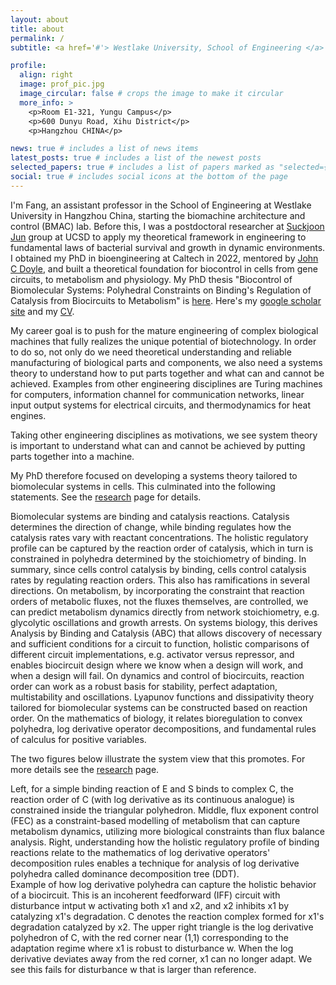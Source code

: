 ```yaml
---
layout: about
title: about
permalink: /
subtitle: <a href='#'> Westlake University, School of Engineering </a> xiaofangzhou@westlake.edu.cn

profile:
  align: right
  image: prof_pic.jpg
  image_circular: false # crops the image to make it circular
  more_info: >
    <p>Room E1-321, Yungu Campus</p>
    <p>600 Dunyu Road, Xihu District</p>
    <p>Hangzhou CHINA</p>

news: true # includes a list of news items
latest_posts: true # includes a list of the newest posts
selected_papers: true # includes a list of papers marked as "selected={true}"
social: true # includes social icons at the bottom of the page
---
```


I'm Fang, an assistant professor in the School of Engineering at Westlake University in Hangzhou China, starting the biomachine architecture and control (BMAC) lab. 
Before this, I was a postdoctoral researcher at [Suckjoon Jun](https://jun.ucsd.edu/) group at UCSD to apply my theoretical framework in engineering to fundamental laws of bacterial survival and growth in dynamic environments. I obtained my PhD in bioengineering at Caltech in 2022, mentored by [John C Doyle](http://www.cds.caltech.edu/~doyle/wiki/index.php?title=Main_Page), and built a theoretical foundation for biocontrol in cells from gene circuits, to metabolism and physiology. My PhD thesis "Biocontrol of Biomolecular Systems: Polyhedral Constraints on Binding's Regulation of Catalysis from Biocircuits to Metabolism" is [here](https://thesis.library.caltech.edu/14652/). Here's my [google scholar site](https://scholar.google.com/citations?user=_iWSHHsAAAAJ&hl=en) and my [CV](https://chemaoxfz.github.io/assets/pdf/cv.pdf).

My career goal is to push for the mature engineering of complex biological machines that fully realizes the unique potential of biotechnology.
In order to do so, not only do we need theoretical understanding and reliable manufacturing of biological parts and components, we also need a systems theory to understand how to put parts together and what can and cannot be achieved. Examples from other engineering disciplines are Turing machines for computers, information channel for communication networks, linear input output systems for electrical circuits, and thermodynamics for heat engines.

<div class="row">
    <div class="col-sm mt-3 mt-md-0">
        <img class="img-fluid rounded z-depth-0" src="{{ '/assets/img/fig-system-theory-intro.png' | relative_url }}" alt="" title="System theory is important to understand what can be achieved by putting parts together into a machine."/>
    </div>
</div>
<div class="caption">
    Taking other engineering disciplines as motivations, we see system theory is important to understand what can and cannot be achieved by putting parts together into a machine.
</div>

My PhD therefore focused on developing a systems theory tailored to biomolecular systems in cells.
This culminated into the following statements. See the [research](https://chemaoxfz.github.io/projects/) page for details. 
<!-- Some preliminary ideas of this work were generated during my visit to [Mustafa Khammash](https://bsse.ethz.ch/ctsb) group in the summer of 2019, where I had the joy to walk along (and sometimes drift along) [the Rhine river](https://www.basel.com/en/activities-excursions/swimming-rhine). -->

Biomolecular systems are binding and catalysis reactions. Catalysis determines the direction of change, while binding regulates how the catalysis rates vary with reactant concentrations.
The holistic regulatory profile can be captured by the reaction order of catalysis, which in turn is constrained in polyhedra determined by the stoichiometry of binding.
In summary, since cells control catalysis by binding, cells control catalysis rates by regulating reaction orders. 
This also has ramifications in several directions. 
On metabolism, by incorporating the constraint that reaction orders of metabolic fluxes, not the fluxes themselves, are controlled, we can predict metabolism dynamics directly from network stoichiometry, e.g. glycolytic oscillations and growth arrests.
On systems biology, this derives Analysis by Binding and Catalysis (ABC) that allows discovery of necessary and sufficient conditions for a circuit to function, holistic comparisons of different circuit implementations, e.g. activator versus repressor, and enables biocircuit design where we know when a design will work, and when a design will fail.
On dynamics and control of biocircuits, reaction order can work as a robust basis for stability, perfect adaptation, multistability and oscillations. 
Lyapunov functions and dissipativity theory tailored for biomolecular systems can be constructed based on reaction order.
On the mathematics of biology, it relates bioregulation to convex polyhedra, log derivative operator decompositions, and fundamental rules of calculus for positive variables.

The two figures below illustrate the system view that this promotes. For more details see the [research](https://chemaoxfz.github.io/projects/) page.


<div class="row">
    <div class="col-sm mt-3 mt-md-0">
        <img class="img-fluid rounded z-depth-0" src="{{ '/assets/img/fig-enzymatic-reaction-polytope-full.png' | relative_url }}" alt="" title="log derivative polyhedron of simple binding"/>
    </div>
    <div class="col-sm mt-3 mt-md-0">
        <img class="img-fluid rounded z-depth-0" src="{{ '/assets/img/fig-constraint-based.png' | relative_url }}" alt="" title="flux exponent control (FEC) in constraint-based modelling of metabolism"/>
    </div>
    <div class="col-sm mt-3 mt-md-0">
        <img class="img-fluid rounded z-depth-0" src="{{ '/assets/img/fig-math-decomposition-tree-simple.png' | relative_url }}" alt="" title="dominance decomposition tree (DTT) technique based on the mathematics of log derivative operator decomposition"/>
    </div>
</div>
<div class="caption">
    Left, for a simple binding reaction of E and S binds to complex C, the reaction order of C (with log derivative as its continuous analogue) is constrained inside the triangular polyhedron. 
    Middle, flux exponent control (FEC) as a constraint-based modelling of metabolism that can capture metabolism dynamics, utilizing more biological constraints than flux balance analysis. 
    Right, understanding how the holistic regulatory profile of binding reactions relate to the mathematics of log derivative operators' decomposition rules enables a technique for analysis of log derivative polyhedra called dominance decomposition tree (DDT).
</div>

<div class="row">
    <div class="col-sm mt-3 mt-md-0">
        <img class="img-fluid rounded z-depth-0" src="{{ '/assets/img/fig-iff-polytope-degradation.gif' | relative_url }}" alt="" title="example image"/>
    </div>
</div>
<div class="caption">
    Example of how log derivative polyhedra can capture the holistic behavior of a biocircuit. This is an incoherent feedforward (IFF) circuit with disturbance intput w activating both x1 and x2, and x2 inhibits x1 by catalyzing x1's degradation. C denotes the reaction complex formed for x1's degradation catalyzed by x2. The upper right triangle is the log derivative polyhedron of C, with the red corner near (1,1) corresponding to the adaptation regime where x1 is robust to disturbance w. When the log derivative deviates away from the red corner, x1 can no longer adapt. We see this fails for disturbance w that is larger than reference.
</div>

